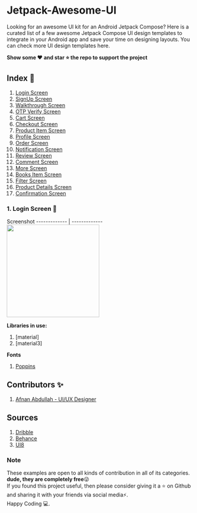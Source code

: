 # Jetpack-Awesome-UI
Looking for an awesome UI kit for an Android Jetpack Compose?
Here is a curated list of a few awesome Jetpack Compose UI design templates to integrate in your 
Android app and save your time on designing layouts. You can check more UI design templates here.

**Show some ❤️ and star ⭐ the repo to support the project**

## Index 📝 
1. [Login Screen](https://github.com/samadtalukder/Jetpack-Awesome-UI/tree/master/app/src/main/java/com/samad_talukder/jetpackcanvas/ui/login)
2. [SignUp Screen](https://github.com/samadtalukder/Jetpack-Awesome-UI/tree/master/app/src/main/java/com/samad_talukder/jetpackcanvas/ui/)
3. [Walkthrough Screen](https://github.com/samadtalukder/Jetpack-Awesome-UI/tree/master/app/src/main/java/com/samad_talukder/jetpackcanvas/ui/)
4. [OTP Verify Screen](https://github.com/samadtalukder/Jetpack-Awesome-UI/tree/master/app/src/main/java/com/samad_talukder/jetpackcanvas/ui/)
5. [Cart Screen](https://github.com/samadtalukder/Jetpack-Awesome-UI/tree/master/app/src/main/java/com/samad_talukder/jetpackcanvas/ui/)
6. [Checkout Screen](https://github.com/samadtalukder/Jetpack-Awesome-UI/tree/master/app/src/main/java/com/samad_talukder/jetpackcanvas/ui/)
7. [Product Item Screen](https://github.com/samadtalukder/Jetpack-Awesome-UI/tree/master/app/src/main/java/com/samad_talukder/jetpackcanvas/ui/)
8. [Profile Screen](https://github.com/samadtalukder/Jetpack-Awesome-UI/tree/master/app/src/main/java/com/samad_talukder/jetpackcanvas/ui/)
9. [Order Screen](https://github.com/samadtalukder/Jetpack-Awesome-UI/tree/master/app/src/main/java/com/samad_talukder/jetpackcanvas/ui/)
10. [Notification Screen](https://github.com/samadtalukder/Jetpack-Awesome-UI/tree/master/app/src/main/java/com/samad_talukder/jetpackcanvas/ui/)
11. [Review Screen](https://github.com/samadtalukder/Jetpack-Awesome-UI/tree/master/app/src/main/java/com/samad_talukder/jetpackcanvas/ui/)
12. [Comment Screen](https://github.com/samadtalukder/Jetpack-Awesome-UI/tree/master/app/src/main/java/com/samad_talukder/jetpackcanvas/ui/)
13. [More Screen](https://github.com/samadtalukder/Jetpack-Awesome-UI/tree/master/app/src/main/java/com/samad_talukder/jetpackcanvas/ui/)
14. [Books Item Screen](https://github.com/samadtalukder/Jetpack-Awesome-UI/tree/master/app/src/main/java/com/samad_talukder/jetpackcanvas/ui/)
15. [Filter Screen](https://github.com/samadtalukder/Jetpack-Awesome-UI/tree/master/app/src/main/java/com/samad_talukder/jetpackcanvas/ui/)
16. [Product Details Screen](https://github.com/samadtalukder/Jetpack-Awesome-UI/tree/master/app/src/main/java/com/samad_talukder/jetpackcanvas/ui/)
17. [Confirmation Screen](https://github.com/samadtalukder/Jetpack-Awesome-UI/tree/master/app/src/main/java/com/samad_talukder/jetpackcanvas/ui/)

### 1.  Login Screen  🍦 
Screenshot
------------- | -------------
<img src="" heigth="400" width="250"/>



**Libraries in use:**
1. [material]
2. [material3]

**Fonts**
1. [Poppins](https://fonts.google.com/specimen/Poppins)

## Contributors ✨
1. [Afnan Abdullah - UI/UX Designer](https://www.linkedin.com/in/abdullah-afnan-0009)

## Sources
1. [Dribble](https://dribbble.com/)
2. [Behance](https://www.behance.net/)
3. [UI8](https://ui8.net/)

### Note

These examples are open to all kinds of contribution in all of its categories. **dude, they are completely free**😜 \
If you found this project useful, then please consider giving it a :star: on Github and sharing it with your friends via social media⚡. \
Happy Coding 💻.


